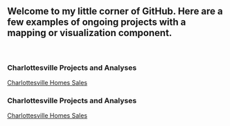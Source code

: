 ## Welcome to my little corner of GitHub. Here are a few examples of ongoing projects with a mapping or visualization component. 

<br> 

### Charlottesville Projects and Analyses
<a href="bw6xs.github.io/cville/sales_since_2017_less_than_2M.html">Charlottesville Homes Sales</a>

### Charlottesville Projects and Analyses 
[Charlottesville Homes Sales](cville/sales_since_2017_less_than_2M.html)
